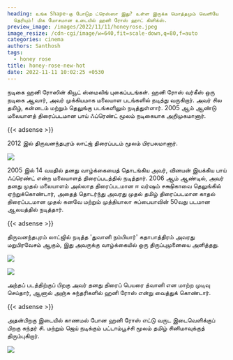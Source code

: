 ```yaml
---
heading: உங்க Shape-கு போடுற ட்ரெஸ்ஸா இது? உள்ள இருக்க மொத்தமும் வெளியே
  தெரியும்! மிக மோசமான உடையில் ஹனி ரோஸ் ஹாட் கிளிக்ஸ்.
preview_image: /images/2022/11/11/honeyrose.jpeg
image_resize: /cdn-cgi/image/w=640,fit=scale-down,q=80,f=auto
categories: cinema
authors: Santhosh
tags:
  - honey rose
title: honey-rose-new-hot
date: 2022-11-11 10:02:25 +0530
---
```

நடிகை ஹனி ரோஸின் கியூட் ஸ்மைலிங் புகைப்படங்கள்.
ஹனி ரோஸ் வர்கீஸ் ஒரு நடிகை ஆவார், அவர் முக்கியமாக மலையாள படங்களில் நடித்து வருகிறார். அவர் சில தமிழ், கன்னடம் மற்றும் தெலுங்கு படங்களிலும் நடித்துள்ளார். 2005 ஆம் ஆண்டு மலையாளத் திரைப்படமான பாய் ஃப்ரெண்ட் மூலம் நடிகையாக அறிமுகமானார். 

{{< adsense >}}

2012 இல் திருவனந்தபுரம் லாட்ஜ் திரைப்படம் மூலம் பிரபலமானார்.


![](/images/2022/11/11/honey-rose-new-hot.jpeg)

2005 இல் 14 வயதில் தனது வாழ்க்கையைத் தொடங்கிய அவர், வினயன் இயக்கிய பாய் ஃப்ரெண்ட் என்ற மலையாளத் திரைப்படத்தில் நடித்தார். 2006 ஆம் ஆண்டில், அவர் தனது முதல் மலையாளம் அல்லாத திரைப்படமான ஈ வர்ஷம் சக்ஷிகாவை தெலுங்கில் ஏற்றுக்கொண்டார், அதைத் தொடர்ந்து அவரது முதல் தமிழ் திரைப்படமான காதல் திரைப்படமான முதல் கனவே மற்றும் முத்தியாலா சுப்பையாவின் 50வது படமான ஆலயத்தில் நடித்தார்.

{{< adsense >}}


திருவனந்தபுரம் லாட்ஜில் நடித்த 'துவானி நம்பியார்' கதாபாத்திரம் அவரது மறுபிரவேசம் ஆகும், இது அவருக்கு வாழ்க்கையில் ஒரு திருப்புமுனையை அளித்தது. 

![](/images/2022/11/11/honey-rose-new-hot4.jpeg)

![](/images/2022/11/11/honey-rose-new-hot44.jpeg)

அந்தப் படத்திற்குப் பிறகு அவர் தனது திரைப் பெயரை த்வானி என மாற்ற முடிவு செய்தார், ஆனால் அஞ்சு சுந்தரிகளில் ஹனி ரோஸ் என்று வைத்துக் கொண்டார்.

{{< adsense >}}


அதன்பிறகு இடையில் காணமல் போன ஹனி ரோஸ் எட்டு வருட இடைவெளிக்குப் பிறகு சுந்தர் சி. மற்றும் ஜெய் நடிக்கும் பட்டாம்பூச்சி  மூலம் தமிழ் சினிமாவுக்குத் திரும்புகிறார்.

![](/images/2022/11/11/honey-rose-new-hot66.jpeg)